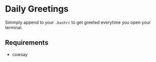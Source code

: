 # Daily Greetings

Simmply append to your `.bashrc` to get greeted everytime you open your terminal.

## Requirements

* cowsay

